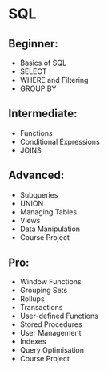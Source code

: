 # SQL 

##  Beginner:
  *	Basics of SQL
  *	SELECT
  *	WHERE and Filtering
  *	GROUP BY

##  Intermediate:
  *	Functions
  *	Conditional Expressions
  *	JOINS

##  Advanced:
  *	Subqueries
  *	UNION
  *	Managing Tables
  *	Views
  *	Data Manipulation
  *	Course Project
 
##  Pro:
  *	Window Functions
  *	Grouping Sets
  *	Rollups
  *	Transactions
  *	User-defined Functions
  *	Stored Procedures
  *	User Management
  *	Indexes
  *	Query Optimisation
  *	Course Project



